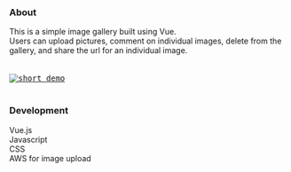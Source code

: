 ### About

This is a simple image gallery built using Vue.</br>
Users can upload pictures, comment on individual images, delete from the gallery, and share the url for an individual image. 
</br>
</br>
</br>
<kbd>
[![short demo](image-gallery.gif)](https://youtu.be/4vcI8dj3NI8 "Click to Watch a Small Demo!")
</kbd>
</br>
</br>

### Development
Vue.js </br>
Javascript </br>
CSS </br>
AWS for image upload </br>
